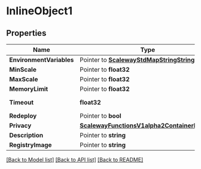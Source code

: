 # InlineObject1

## Properties

Name | Type | Description | Notes
------------ | ------------- | ------------- | -------------
**EnvironmentVariables** | Pointer to [**ScalewayStdMapStringStringValue**](scaleway.std.MapStringStringValue.md) |  | [optional] 
**MinScale** | Pointer to **float32** |  | [optional] 
**MaxScale** | Pointer to **float32** |  | [optional] 
**MemoryLimit** | Pointer to **float32** |  | [optional] 
**Timeout** | **float32** | (in milliseconds) | [optional] 
**Redeploy** | Pointer to **bool** |  | [optional] 
**Privacy** | [**ScalewayFunctionsV1alpha2ContainerPrivacy**](scaleway.functions.v1alpha2.Container.Privacy.md) |  | [optional] 
**Description** | Pointer to **string** |  | [optional] 
**RegistryImage** | Pointer to **string** |  | [optional] 

[[Back to Model list]](../README.md#documentation-for-models) [[Back to API list]](../README.md#documentation-for-api-endpoints) [[Back to README]](../README.md)



